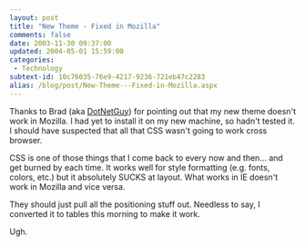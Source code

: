 ```yaml
---
layout: post
title: "New Theme - Fixed in Mozilla"
comments: false
date: 2003-11-30 09:37:00
updated: 2004-05-01 15:59:00
categories:
 - Technology
subtext-id: 10c76035-76e9-4217-9236-721eb47c2283
alias: /blog/post/New-Theme---Fixed-in-Mozilla.aspx
---
```



Thanks to Brad (aka [DotNetGuy](http://dotnetguy.techieswithcats.com/)) for pointing out that my new theme doesn't work in Mozilla. I had yet to install it on my new machine, so hadn't tested it. I should have suspected that all that CSS wasn't going to work cross browser.

CSS is one of those things that I come back to every now and then... and get burned by each time. It works well for style formatting (e.g. fonts, colors, etc.) but it absolutely SUCKS at layout. What works in IE doesn't work in Mozilla and vice versa.

They should just pull all the positioning stuff out. Needless to say, I converted it to tables this morning to make it work.

Ugh.
